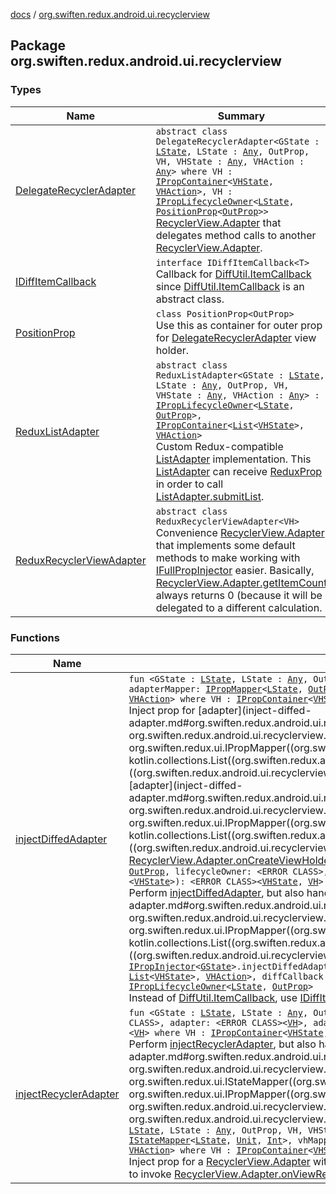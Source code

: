 [docs](../index.md) / [org.swiften.redux.android.ui.recyclerview](./index.md)

## Package org.swiften.redux.android.ui.recyclerview

### Types

| Name | Summary |
|---|---|
| [DelegateRecyclerAdapter](-delegate-recycler-adapter/index.md) | `abstract class DelegateRecyclerAdapter<GState : `[`LState`](-delegate-recycler-adapter/index.md#LState)`, LState : `[`Any`](https://kotlinlang.org/api/latest/jvm/stdlib/kotlin/-any/index.html)`, OutProp, VH, VHState : `[`Any`](https://kotlinlang.org/api/latest/jvm/stdlib/kotlin/-any/index.html)`, VHAction : `[`Any`](https://kotlinlang.org/api/latest/jvm/stdlib/kotlin/-any/index.html)`> where VH : `[`IPropContainer`](../org.swiften.redux.ui/-i-prop-container/index.md)`<`[`VHState`](-delegate-recycler-adapter/index.md#VHState)`, `[`VHAction`](-delegate-recycler-adapter/index.md#VHAction)`>, VH : `[`IPropLifecycleOwner`](../org.swiften.redux.ui/-i-prop-lifecycle-owner/index.md)`<`[`LState`](-delegate-recycler-adapter/index.md#LState)`, `[`PositionProp`](-position-prop/index.md)`<`[`OutProp`](-delegate-recycler-adapter/index.md#OutProp)`>>`<br>[RecyclerView.Adapter](#) that delegates method calls to another [RecyclerView.Adapter](#). |
| [IDiffItemCallback](-i-diff-item-callback/index.md) | `interface IDiffItemCallback<T>`<br>Callback for [DiffUtil.ItemCallback](#) since [DiffUtil.ItemCallback](#) is an abstract class. |
| [PositionProp](-position-prop/index.md) | `class PositionProp<OutProp>`<br>Use this as container for outer prop for [DelegateRecyclerAdapter](-delegate-recycler-adapter/index.md) view holder. |
| [ReduxListAdapter](-redux-list-adapter/index.md) | `abstract class ReduxListAdapter<GState : `[`LState`](-redux-list-adapter/index.md#LState)`, LState : `[`Any`](https://kotlinlang.org/api/latest/jvm/stdlib/kotlin/-any/index.html)`, OutProp, VH, VHState : `[`Any`](https://kotlinlang.org/api/latest/jvm/stdlib/kotlin/-any/index.html)`, VHAction : `[`Any`](https://kotlinlang.org/api/latest/jvm/stdlib/kotlin/-any/index.html)`> : `[`IPropLifecycleOwner`](../org.swiften.redux.ui/-i-prop-lifecycle-owner/index.md)`<`[`LState`](-redux-list-adapter/index.md#LState)`, `[`OutProp`](-redux-list-adapter/index.md#OutProp)`>, `[`IPropContainer`](../org.swiften.redux.ui/-i-prop-container/index.md)`<`[`List`](https://kotlinlang.org/api/latest/jvm/stdlib/kotlin.collections/-list/index.html)`<`[`VHState`](-redux-list-adapter/index.md#VHState)`>, `[`VHAction`](-redux-list-adapter/index.md#VHAction)`>`<br>Custom Redux-compatible [ListAdapter](#) implementation. This [ListAdapter](#) can receive [ReduxProp](../org.swiften.redux.ui/-redux-prop/index.md) in order to call [ListAdapter.submitList](#). |
| [ReduxRecyclerViewAdapter](-redux-recycler-view-adapter/index.md) | `abstract class ReduxRecyclerViewAdapter<VH>`<br>Convenience [RecyclerView.Adapter](#) that implements some default methods to make working with [IFullPropInjector](../org.swiften.redux.ui/-i-full-prop-injector.md) easier. Basically, [RecyclerView.Adapter.getItemCount](#) always returns 0 (because it will be delegated to a different calculation. |

### Functions

| Name | Summary |
|---|---|
| [injectDiffedAdapter](inject-diffed-adapter.md) | `fun <GState : `[`LState`](inject-diffed-adapter.md#LState)`, LState : `[`Any`](https://kotlinlang.org/api/latest/jvm/stdlib/kotlin/-any/index.html)`, OutProp, VH, VHState : `[`Any`](https://kotlinlang.org/api/latest/jvm/stdlib/kotlin/-any/index.html)`, VHAction : `[`Any`](https://kotlinlang.org/api/latest/jvm/stdlib/kotlin/-any/index.html)`> `[`IPropInjector`](../org.swiften.redux.ui/-i-prop-injector/index.md)`<`[`GState`](inject-diffed-adapter.md#GState)`>.injectDiffedAdapter(outProp: `[`OutProp`](inject-diffed-adapter.md#OutProp)`, adapter: <ERROR CLASS><`[`VH`](inject-diffed-adapter.md#VH)`>, adapterMapper: `[`IPropMapper`](../org.swiften.redux.ui/-i-prop-mapper.md)`<`[`LState`](inject-diffed-adapter.md#LState)`, `[`OutProp`](inject-diffed-adapter.md#OutProp)`, `[`List`](https://kotlinlang.org/api/latest/jvm/stdlib/kotlin.collections/-list/index.html)`<`[`VHState`](inject-diffed-adapter.md#VHState)`>, `[`VHAction`](inject-diffed-adapter.md#VHAction)`>, diffCallback: <ERROR CLASS><`[`VHState`](inject-diffed-adapter.md#VHState)`>): `[`ReduxListAdapter`](-redux-list-adapter/index.md)`<`[`GState`](inject-diffed-adapter.md#GState)`, `[`LState`](inject-diffed-adapter.md#LState)`, `[`OutProp`](inject-diffed-adapter.md#OutProp)`, `[`VH`](inject-diffed-adapter.md#VH)`, `[`VHState`](inject-diffed-adapter.md#VHState)`, `[`VHAction`](inject-diffed-adapter.md#VHAction)`> where VH : `[`IPropContainer`](../org.swiften.redux.ui/-i-prop-container/index.md)`<`[`VHState`](inject-diffed-adapter.md#VHState)`, `[`VHAction`](inject-diffed-adapter.md#VHAction)`>, VH : `[`IPropLifecycleOwner`](../org.swiften.redux.ui/-i-prop-lifecycle-owner/index.md)`<`[`LState`](inject-diffed-adapter.md#LState)`, `[`OutProp`](inject-diffed-adapter.md#OutProp)`>`<br>Inject prop for [adapter](inject-diffed-adapter.md#org.swiften.redux.android.ui.recyclerview$injectDiffedAdapter(org.swiften.redux.ui.IPropInjector((org.swiften.redux.android.ui.recyclerview.injectDiffedAdapter.GState)), org.swiften.redux.android.ui.recyclerview.injectDiffedAdapter.OutProp, ((org.swiften.redux.android.ui.recyclerview.injectDiffedAdapter.VH)), org.swiften.redux.ui.IPropMapper((org.swiften.redux.android.ui.recyclerview.injectDiffedAdapter.LState, org.swiften.redux.android.ui.recyclerview.injectDiffedAdapter.OutProp, kotlin.collections.List((org.swiften.redux.android.ui.recyclerview.injectDiffedAdapter.VHState)), org.swiften.redux.android.ui.recyclerview.injectDiffedAdapter.VHAction)), ((org.swiften.redux.android.ui.recyclerview.injectDiffedAdapter.VHState)))/adapter) with a compatible [VH](inject-diffed-adapter.md#VH) by wrapping it in a [ListAdapter](#). Note that [adapter](inject-diffed-adapter.md#org.swiften.redux.android.ui.recyclerview$injectDiffedAdapter(org.swiften.redux.ui.IPropInjector((org.swiften.redux.android.ui.recyclerview.injectDiffedAdapter.GState)), org.swiften.redux.android.ui.recyclerview.injectDiffedAdapter.OutProp, ((org.swiften.redux.android.ui.recyclerview.injectDiffedAdapter.VH)), org.swiften.redux.ui.IPropMapper((org.swiften.redux.android.ui.recyclerview.injectDiffedAdapter.LState, org.swiften.redux.android.ui.recyclerview.injectDiffedAdapter.OutProp, kotlin.collections.List((org.swiften.redux.android.ui.recyclerview.injectDiffedAdapter.VHState)), org.swiften.redux.android.ui.recyclerview.injectDiffedAdapter.VHAction)), ((org.swiften.redux.android.ui.recyclerview.injectDiffedAdapter.VHState)))/adapter) does not have to be a [ListAdapter](#) - it can be any [RecyclerView.Adapter](#) as long as it implements [RecyclerView.Adapter.onCreateViewHolder](#).`fun <GState : `[`LState`](inject-diffed-adapter.md#LState)`, LState : `[`Any`](https://kotlinlang.org/api/latest/jvm/stdlib/kotlin/-any/index.html)`, OutProp, VH, VHState : `[`Any`](https://kotlinlang.org/api/latest/jvm/stdlib/kotlin/-any/index.html)`, VHAction : `[`Any`](https://kotlinlang.org/api/latest/jvm/stdlib/kotlin/-any/index.html)`> `[`IPropInjector`](../org.swiften.redux.ui/-i-prop-injector/index.md)`<`[`GState`](inject-diffed-adapter.md#GState)`>.injectDiffedAdapter(outProp: `[`OutProp`](inject-diffed-adapter.md#OutProp)`, lifecycleOwner: <ERROR CLASS>, adapter: <ERROR CLASS><`[`VH`](inject-diffed-adapter.md#VH)`>, adapterMapper: `[`IPropMapper`](../org.swiften.redux.ui/-i-prop-mapper.md)`<`[`LState`](inject-diffed-adapter.md#LState)`, `[`OutProp`](inject-diffed-adapter.md#OutProp)`, `[`List`](https://kotlinlang.org/api/latest/jvm/stdlib/kotlin.collections/-list/index.html)`<`[`VHState`](inject-diffed-adapter.md#VHState)`>, `[`VHAction`](inject-diffed-adapter.md#VHAction)`>, diffCallback: <ERROR CLASS><`[`VHState`](inject-diffed-adapter.md#VHState)`>): <ERROR CLASS><`[`VHState`](inject-diffed-adapter.md#VHState)`, `[`VH`](inject-diffed-adapter.md#VH)`> where VH : `[`IPropContainer`](../org.swiften.redux.ui/-i-prop-container/index.md)`<`[`VHState`](inject-diffed-adapter.md#VHState)`, `[`VHAction`](inject-diffed-adapter.md#VHAction)`>, VH : `[`IPropLifecycleOwner`](../org.swiften.redux.ui/-i-prop-lifecycle-owner/index.md)`<`[`LState`](inject-diffed-adapter.md#LState)`, `[`OutProp`](inject-diffed-adapter.md#OutProp)`>`<br>Perform [injectDiffedAdapter](inject-diffed-adapter.md), but also handle lifecycle with [lifecycleOwner](inject-diffed-adapter.md#org.swiften.redux.android.ui.recyclerview$injectDiffedAdapter(org.swiften.redux.ui.IPropInjector((org.swiften.redux.android.ui.recyclerview.injectDiffedAdapter.GState)), org.swiften.redux.android.ui.recyclerview.injectDiffedAdapter.OutProp, , ((org.swiften.redux.android.ui.recyclerview.injectDiffedAdapter.VH)), org.swiften.redux.ui.IPropMapper((org.swiften.redux.android.ui.recyclerview.injectDiffedAdapter.LState, org.swiften.redux.android.ui.recyclerview.injectDiffedAdapter.OutProp, kotlin.collections.List((org.swiften.redux.android.ui.recyclerview.injectDiffedAdapter.VHState)), org.swiften.redux.android.ui.recyclerview.injectDiffedAdapter.VHAction)), ((org.swiften.redux.android.ui.recyclerview.injectDiffedAdapter.VHState)))/lifecycleOwner).`fun <GState : `[`LState`](inject-diffed-adapter.md#LState)`, LState : `[`Any`](https://kotlinlang.org/api/latest/jvm/stdlib/kotlin/-any/index.html)`, OutProp, VH, VHState : `[`Any`](https://kotlinlang.org/api/latest/jvm/stdlib/kotlin/-any/index.html)`, VHAction : `[`Any`](https://kotlinlang.org/api/latest/jvm/stdlib/kotlin/-any/index.html)`> `[`IPropInjector`](../org.swiften.redux.ui/-i-prop-injector/index.md)`<`[`GState`](inject-diffed-adapter.md#GState)`>.injectDiffedAdapter(outProp: `[`OutProp`](inject-diffed-adapter.md#OutProp)`, lifecycleOwner: <ERROR CLASS>, adapter: <ERROR CLASS><`[`VH`](inject-diffed-adapter.md#VH)`>, adapterMapper: `[`IPropMapper`](../org.swiften.redux.ui/-i-prop-mapper.md)`<`[`LState`](inject-diffed-adapter.md#LState)`, `[`OutProp`](inject-diffed-adapter.md#OutProp)`, `[`List`](https://kotlinlang.org/api/latest/jvm/stdlib/kotlin.collections/-list/index.html)`<`[`VHState`](inject-diffed-adapter.md#VHState)`>, `[`VHAction`](inject-diffed-adapter.md#VHAction)`>, diffCallback: `[`IDiffItemCallback`](-i-diff-item-callback/index.md)`<`[`VHState`](inject-diffed-adapter.md#VHState)`>): <ERROR CLASS><`[`VHState`](inject-diffed-adapter.md#VHState)`, `[`VH`](inject-diffed-adapter.md#VH)`> where VH : `[`IPropContainer`](../org.swiften.redux.ui/-i-prop-container/index.md)`<`[`VHState`](inject-diffed-adapter.md#VHState)`, `[`VHAction`](inject-diffed-adapter.md#VHAction)`>, VH : `[`IPropLifecycleOwner`](../org.swiften.redux.ui/-i-prop-lifecycle-owner/index.md)`<`[`LState`](inject-diffed-adapter.md#LState)`, `[`OutProp`](inject-diffed-adapter.md#OutProp)`>`<br>Instead of [DiffUtil.ItemCallback](#), use [IDiffItemCallback](-i-diff-item-callback/index.md) to avoid abstract class. |
| [injectRecyclerAdapter](inject-recycler-adapter.md) | `fun <GState : `[`LState`](inject-recycler-adapter.md#LState)`, LState : `[`Any`](https://kotlinlang.org/api/latest/jvm/stdlib/kotlin/-any/index.html)`, OutProp, VH, VHState : `[`Any`](https://kotlinlang.org/api/latest/jvm/stdlib/kotlin/-any/index.html)`, VHAction : `[`Any`](https://kotlinlang.org/api/latest/jvm/stdlib/kotlin/-any/index.html)`> `[`IPropInjector`](../org.swiften.redux.ui/-i-prop-injector/index.md)`<`[`GState`](inject-recycler-adapter.md#GState)`>.injectRecyclerAdapter(outProp: `[`OutProp`](inject-recycler-adapter.md#OutProp)`, lifecycleOwner: <ERROR CLASS>, adapter: <ERROR CLASS><`[`VH`](inject-recycler-adapter.md#VH)`>, adapterMapper: `[`IStateMapper`](../org.swiften.redux.ui/-i-state-mapper/index.md)`<`[`LState`](inject-recycler-adapter.md#LState)`, `[`Unit`](https://kotlinlang.org/api/latest/jvm/stdlib/kotlin/-unit/index.html)`, `[`Int`](https://kotlinlang.org/api/latest/jvm/stdlib/kotlin/-int/index.html)`>, vhMapper: `[`IPropMapper`](../org.swiften.redux.ui/-i-prop-mapper.md)`<`[`LState`](inject-recycler-adapter.md#LState)`, `[`PositionProp`](-position-prop/index.md)`<`[`OutProp`](inject-recycler-adapter.md#OutProp)`>, `[`VHState`](inject-recycler-adapter.md#VHState)`, `[`VHAction`](inject-recycler-adapter.md#VHAction)`>): <ERROR CLASS><`[`VH`](inject-recycler-adapter.md#VH)`> where VH : `[`IPropContainer`](../org.swiften.redux.ui/-i-prop-container/index.md)`<`[`VHState`](inject-recycler-adapter.md#VHState)`, `[`VHAction`](inject-recycler-adapter.md#VHAction)`>, VH : `[`IPropLifecycleOwner`](../org.swiften.redux.ui/-i-prop-lifecycle-owner/index.md)`<`[`LState`](inject-recycler-adapter.md#LState)`, `[`PositionProp`](-position-prop/index.md)`<`[`OutProp`](inject-recycler-adapter.md#OutProp)`>>`<br>Perform [injectRecyclerAdapter](inject-recycler-adapter.md), but also handle lifecycle with [lifecycleOwner](inject-recycler-adapter.md#org.swiften.redux.android.ui.recyclerview$injectRecyclerAdapter(org.swiften.redux.ui.IPropInjector((org.swiften.redux.android.ui.recyclerview.injectRecyclerAdapter.GState)), org.swiften.redux.android.ui.recyclerview.injectRecyclerAdapter.OutProp, , ((org.swiften.redux.android.ui.recyclerview.injectRecyclerAdapter.VH)), org.swiften.redux.ui.IStateMapper((org.swiften.redux.android.ui.recyclerview.injectRecyclerAdapter.LState, kotlin.Unit, kotlin.Int)), org.swiften.redux.ui.IPropMapper((org.swiften.redux.android.ui.recyclerview.injectRecyclerAdapter.LState, org.swiften.redux.android.ui.recyclerview.PositionProp((org.swiften.redux.android.ui.recyclerview.injectRecyclerAdapter.OutProp)), org.swiften.redux.android.ui.recyclerview.injectRecyclerAdapter.VHState, org.swiften.redux.android.ui.recyclerview.injectRecyclerAdapter.VHAction)))/lifecycleOwner).`fun <GState : `[`LState`](inject-recycler-adapter.md#LState)`, LState : `[`Any`](https://kotlinlang.org/api/latest/jvm/stdlib/kotlin/-any/index.html)`, OutProp, VH, VHState : `[`Any`](https://kotlinlang.org/api/latest/jvm/stdlib/kotlin/-any/index.html)`, VHAction : `[`Any`](https://kotlinlang.org/api/latest/jvm/stdlib/kotlin/-any/index.html)`> `[`IPropInjector`](../org.swiften.redux.ui/-i-prop-injector/index.md)`<`[`GState`](inject-recycler-adapter.md#GState)`>.injectRecyclerAdapter(outProp: `[`OutProp`](inject-recycler-adapter.md#OutProp)`, adapter: <ERROR CLASS><`[`VH`](inject-recycler-adapter.md#VH)`>, adapterMapper: `[`IStateMapper`](../org.swiften.redux.ui/-i-state-mapper/index.md)`<`[`LState`](inject-recycler-adapter.md#LState)`, `[`Unit`](https://kotlinlang.org/api/latest/jvm/stdlib/kotlin/-unit/index.html)`, `[`Int`](https://kotlinlang.org/api/latest/jvm/stdlib/kotlin/-int/index.html)`>, vhMapper: `[`IPropMapper`](../org.swiften.redux.ui/-i-prop-mapper.md)`<`[`LState`](inject-recycler-adapter.md#LState)`, `[`PositionProp`](-position-prop/index.md)`<`[`OutProp`](inject-recycler-adapter.md#OutProp)`>, `[`VHState`](inject-recycler-adapter.md#VHState)`, `[`VHAction`](inject-recycler-adapter.md#VHAction)`>): `[`DelegateRecyclerAdapter`](-delegate-recycler-adapter/index.md)`<`[`GState`](inject-recycler-adapter.md#GState)`, `[`LState`](inject-recycler-adapter.md#LState)`, `[`OutProp`](inject-recycler-adapter.md#OutProp)`, `[`VH`](inject-recycler-adapter.md#VH)`, `[`VHState`](inject-recycler-adapter.md#VHState)`, `[`VHAction`](inject-recycler-adapter.md#VHAction)`> where VH : `[`IPropContainer`](../org.swiften.redux.ui/-i-prop-container/index.md)`<`[`VHState`](inject-recycler-adapter.md#VHState)`, `[`VHAction`](inject-recycler-adapter.md#VHAction)`>, VH : `[`IPropLifecycleOwner`](../org.swiften.redux.ui/-i-prop-lifecycle-owner/index.md)`<`[`LState`](inject-recycler-adapter.md#LState)`, `[`PositionProp`](-position-prop/index.md)`<`[`OutProp`](inject-recycler-adapter.md#OutProp)`>>`<br>Inject prop for a [RecyclerView.Adapter](#) with a compatible [VH](inject-recycler-adapter.md#VH). Note that this does not support lifecycle handling, so we will need to manually set null via [RecyclerView.setAdapter](#) in order to invoke [RecyclerView.Adapter.onViewRecycled](#), e.g. on orientation change. |
